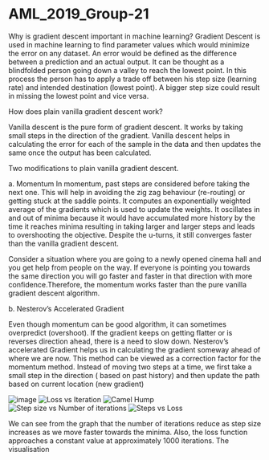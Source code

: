 # AML_2019_Group-21
Why is gradient descent important in machine learning?
Gradient Descent is used in machine learning to find parameter values which would minimize the error on any dataset. An error would be defined as the difference between a prediction and an actual output. It can be thought as a blindfolded person going down a valley to reach the lowest point. In this process the person has to apply a trade off between his step size (learning rate) and intended destination (lowest point). A bigger step size could result in missing the lowest point and vice versa.

How does plain vanilla gradient descent work?

Vanilla descent is the pure form of gradient descent. It works by taking small steps in the direction of the gradient. Vanilla descent helps in calculating the error for each of the sample in the data and then updates the same once the output has been calculated.

Two modifications to plain vanilla gradient descent.

a. Momentum
In momentum, past steps are considered before taking the next one. This will help in avoiding the zig zag behaviour (re-routing) or getting stuck at the saddle points. It computes an exponentially weighted average of the gradients which is used to update the weights. It oscillates in and out of minima because it would have accumulated more history by the time it reaches minima resulting in taking larger and larger steps and leads to overshooting the objective. Despite the u-turns, it still converges faster than the vanilla gradient descent. 

Consider a situation where you are going to a newly opened cinema hall and you get help from people on the way. If everyone is pointing you towards the same direction you will go faster and faster in that direction with more confidence.Therefore, the momentum works faster than the pure vanilla gradient descent algorithm.

b. Nesterov’s Accelerated Gradient

Even though momentum can be good algorithm, it can sometimes overpredict (overshoot). If the gradient keeps on getting flatter or is reverses direction ahead, there is a need to slow down. Nesterov’s accelerated Gradient helps us in calculating the gradient someway ahead of where we are now. This method can be viewed as a correction factor for the momentum method. Instead of moving two steps at a time, we first take a small step in the direction ( based on past history) and then update the path based on current location (new gradient)

![image](https://user-images.githubusercontent.com/52764007/61092306-a9308380-a43d-11e9-872b-4eecc6b587ae.png)
![Loss vs Iteration](https://user-images.githubusercontent.com/52764007/61092660-11339980-a43f-11e9-8bd4-ac4899e57b7a.png)
![Camel Hump](https://user-images.githubusercontent.com/52764007/61092661-11cc3000-a43f-11e9-8899-e2d94d7d57f2.JPG)
![Step size vs  Number of iterations](https://user-images.githubusercontent.com/52764007/61092662-11cc3000-a43f-11e9-8df2-7e37f17d71c8.JPG)
![Steps vs Loss](https://user-images.githubusercontent.com/52764007/61092663-11cc3000-a43f-11e9-9d08-a5edb7d9c4ea.JPG)

We can see from the graph that the number of iterations reduce as step size increases as we move faster towards the minima. Also, the loss function approaches a constant value at approximately 1000 iterations. The visualisation
